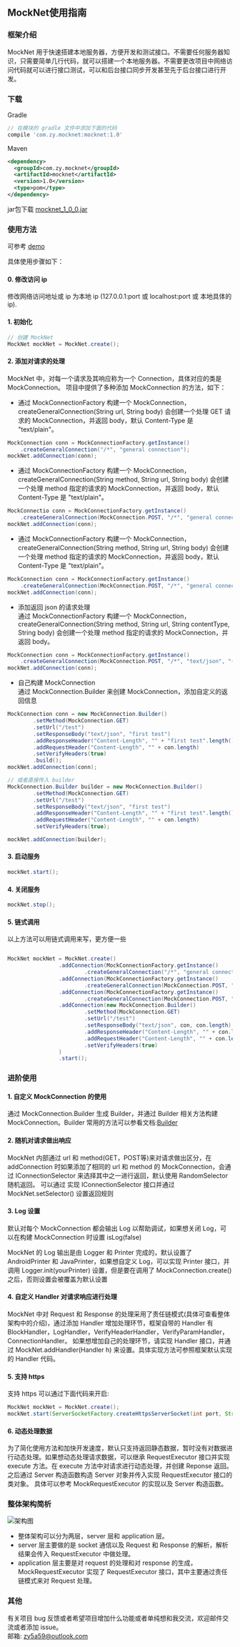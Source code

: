 ## MockNet使用指南

### 框架介绍
MockNet 用于快速搭建本地服务器，方便开发和测试接口。不需要任何服务器知识，只需要简单几行代码，就可以搭建一个本地服务器。不需要更改项目中网络访问代码就可以进行接口测试，可以和后台接口同步开发甚至先于后台接口进行开发。

### 下载
Gradle 
``` gradle
// 在模块的 gradle 文件中添加下面的代码  
compile 'com.zy.mocknet:mocknet:1.0'
```

Maven
``` xml
<dependency>
  <groupId>com.zy.mocknet</groupId>
  <artifactId>mocknet</artifactId>
  <version>1.0</version>
  <type>pom</type>
</dependency>
```

jar包下载
[mocknet_1_0_0.jar](./jar/mocknet_1_0_0.jar)

### 使用方法
可参考 [demo](./demo/src/main/java/com/zy/demo/MainActivity.java)  

具体使用步骤如下：

#### 0. 修改访问 ip
修改网络访问地址或 ip 为本地 ip (127.0.0.1:port 或 localhost:port 或 本地具体的ip).  

#### 1. 初始化
``` java
// 创建 MockNet
MockNet mockNet = MockNet.create();
```

#### 2. 添加对请求的处理
MockNet 中，对每一个请求及其响应称为一个 Connection，具体对应的类是 MockConnection。 
项目中提供了多种添加 MockConnection 的方法，如下：

* 通过 MockConnectionFactory 构建一个 MockConnection，createGeneralConnection(String url, String body) 会创建一个处理 GET 请求的 MockConnection，并返回 body，默认 Content-Type 是 "text/plain"。

``` java
MockConnection conn = MockConnectionFactory.getInstance()
    .createGeneralConnection("/*", "general connection");
mockNet.addConnection(conn);
```


* 通过 MockConnectionFactory 构建一个 MockConnection，createGeneralConnection(String method, String url, String body) 会创建一个处理 method 指定的请求的 MockConnection，并返回 body，默认 Content-Type 是 "text/plain"。

``` java
MockConnectio conn = MockConnectionFactory.getInstance()
    .createGeneralConnection(MockConnection.POST, "/*", "general connection");
mockNet.addConnection(conn);
```

* 通过 MockConnectionFactory 构建一个 MockConnection，createGeneralConnection(String method, String url, String body) 会创建一个处理 method 指定的请求的 MockConnection，并返回 body，默认 Content-Type 是 "text/plain"。

``` java
MockConnection conn = MockConnectionFactory.getInstance()
    .createGeneralConnection(MockConnection.POST, "/*", "general connection");
mockNet.addConnection(conn);
```

* 添加返回 json 的请求处理  
通过 MockConnectionFactory 构建一个 MockConnection，createGeneralConnection(String method, String url, String contentType, String body) 会创建一个处理 method 指定的请求的 MockConnection，并返回 body。  

``` java
MockConnection conn = MockConnectionFactory.getInstance()
    .createGeneralConnection(MockConnection.POST, "/*", "text/json", "{'code':'success'}");
mockNet.addConnection(conn);

```

* 自己构建 MockConnection  
通过 MockConnection.Builder 来创建 MockConnection，添加自定义的返回信息

``` java
MockConnection conn = new MockConnection.Builder()
        .setMethod(MockConnection.GET)
        .setUrl("/test")
        .setResponseBody("text/json", "first test")
        .addResponseHeader("Content-Length", "" + "first test".length())
        .addRequestHeader("Content-Length", "" + con.length)
        .setVerifyHeaders(true)
        .build();
mockNet.addConnection(conn);

// 或者直接传入 builder
MockConnection.Builder builder = new MockConnection.Builder()
        .setMethod(MockConnection.GET)
        .setUrl("/test")
        .setResponseBody("text/json", "first test")
        .addResponseHeader("Content-Length", "" + "first test".length())
        .addRequestHeader("Content-Length", "" + con.length)
        .setVerifyHeaders(true);

mockNet.addConnection(builder);
```

#### 3. 启动服务

``` java
mockNet.start();
```

#### 4. 关闭服务

``` java
mockNet.stop();
```

#### 5. 链式调用
以上方法可以用链式调用来写，更方便一些
``` java

MockNet mockNet = MockNet.create()
                .addConnection(MockConnectionFactory.getInstance()
                        .createGeneralConnection("/*", "general connection"))
                .addConnection(MockConnectionFactory.getInstance()
                        .createGeneralConnection(MockConnection.POST, "/*", "general connection"))
                .addConnection(MockConnectionFactory.getInstance()
                        .createGeneralConnection(MockConnection.POST, "/*", "text/json", "{'code':'success'}"))
                .addConnection(new MockConnection.Builder()
                        .setMethod(MockConnection.GET)
                        .setUrl("/test")
                        .setResponseBody("text/json", con, con.length)
                        .addResponseHeader("Content-Length", "" + con.length)
                        .addRequestHeader("Content-Length", "" + con.length)
                        .setVerifyHeaders(true)
                )
                .start();
```

### 进阶使用

#### 1. 自定义 MockConnection 的使用
通过 MockConnection.Builder 生成 Builder，并通过 Builder 相关方法构建 MockConnection。Builder 常用的方法可以参看文档:[Builder](https://5a59.github.io/MockNet/proDocs/javadoc/index.html)

#### 2. 随机对请求做出响应
MockNet 内部通过 url 和 method(GET，POST等)来对请求做出区分，在 addConnection 时如果添加了相同的 url 和 method 的 MockConnection，会通过 IConnectionSelector 来选择其中之一进行返回，默认使用 RandomSelector 随机返回。
可以通过 实现 IConnectionSelector 接口并通过 MockNet.setSelector() 设置返回规则

#### 3. Log 设置
默认对每个 MockConnection 都会输出 Log 以帮助调试，如果想关闭 Log，可以在构建 MockConnection 时设置 isLog(false)

MockNet 的 Log 输出是由 Logger 和 Printer 完成的，默认设置了 AndroidPrinter 和 JavaPrinter，如果想自定义 Log，可以实现 Printer 接口，并调用 Logger.init(yourPrinter) 设置，但是要在调用了 MockConnection.create() 之后，否则设置会被覆盖为默认设置

#### 4. 自定义 Handler 对请求响应进行处理
MockNet 中对 Request 和 Response 的处理采用了责任链模式(具体可查看整体架构中的介绍)，通过添加 Handler 增加处理环节，框架自带的 Handler 有 BlockHandler，LogHandler，VerifyHeaderHandler，VerifyParamHandler，ConnectionHandler。
如果想增加自己的处理环节，请实现 Handler 接口，并通过 MockNet.addHandler(Handler h) 来设置。具体实现方法可参照框架默认实现的 Handler 代码。

#### 5. 支持 https
支持 https 可以通过下面代码来开启:
``` java
MockNet mockNet = MockNet.create();
mockNet.start(ServerSocketFactory.createHttpsServerSocket(int port, String jksPath, String storePwd));
```

#### 6. 动态处理数据
为了简化使用方法和加快开发速度，默认只支持返回静态数据，暂时没有对数据进行动态处理。如果想动态处理请求数据，可以继承 RequestExecutor 接口并实现 execute 方法。在 execute 方法中对请求进行动态处理，并创建 Reponse 返回。
之后通过 Server 构造函数构造 Server 对象并传入实现 RequestExecutor 接口的类对象。
具体可以参考 MockRequestExecutor 的实现以及 Server 构造函数。

### 整体架构简析 
![架构图](./proDocs/mocknet.png)  

* 整体架构可以分为两层，server 层和 application 层。
* server 层主要做的是 socket 通信以及 Request 和 Response 的解析，解析结果会传入 RequestExecutor 中做处理。
* application 层主要是对 request 的处理和对 response 的生成，MockRequestExecutor 实现了 RequestExecutor 接口，其中主要通过责任链模式来对 Request 处理。

### 其他
有关项目 bug 反馈或者希望项目增加什么功能或者单纯想和我交流，欢迎邮件交流或者添加 issue。   
邮箱: zy5a59@outlook.com
